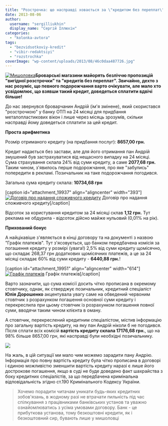 ```yaml
---
title: "Розстрочка: що насправді ховається за \"кредитом без переплат\"?"
date: 2013-08-06
author: 
  username: "sergilliukhin"
  display_name: "Сергій Іллюхін"
categories: 
  - "kolonka-avtora"
tags: 
  - "bezvidsotkoviy-kredit"
  - "vibir-redaktsiyi"
  - "rozstrochka"
coverImage: "wp-content/uploads/2013/08/46c0daa487726.jpg"
---
```


[![Мишоловка](https://mpz.brovary.org/wp-content/uploads/2013/08/46c0daa487726.jpg)](https://mpz.brovary.org/wp-content/uploads/2013/08/46c0daa487726.jpg)**Броварські магазини майорять безліччю пропозицій "вигідної розстрочки" та "кредитів без переплат". Звичайно, дехто з нас розуміє, що певного подорожчання варто очікувати, але мало хто усвідомлює, що взявши такий кредит, доведеться сплатити вдвічі більше!**

До нас звернувся броварчанин Андрій (ім'я змінене), який скористався "розстрочкою" у банку ОТП на 24 місяці для придбання металопластикових вікон і лише через місяць зрозумів, скільки насправді йому доведеться сплатити за цей кредит.

**Проста арифметика**

Розмір отриманого кредиту (на придбання послуг): **8657,00 грн.**

Кредит надається без застави, але для його отримання пан Андрій змушений був застрахуватися від нещасного випадку на 24 місяці. Сума страхування склала 24% від суми кредиту, а саме **2077,68 грн.** Таким чином, з'явилось перше подорожчання, про яке "забулись" попередити в рекламі. Позичальник на таке подорожчання погодився.

Загальна сума кредиту склала: **10734,68 грн**

\[caption id="attachment\_19937" align="aligncenter" width="393"\][![Договір про надання споживчого кредиту](https://mpz.brovary.org/wp-content/uploads/2013/08/crop1.jpg "Договір про надання споживчого кредиту")](https://mpz.brovary.org/wp-content/uploads/2013/08/crop1.jpg) Договір про надання споживчого кредиту\[/caption\]

Відсоток за користування кредитом за 24 місяці склав **1,12 грн.** Тут реклама не обдурила - відсоток дійсно майже нульовий (0,01% на рік).

**Прихований бонус**

А найцікавіше з'являється в кінці договору та на документі з назвою "Графік платежів". Тут з'ясовується, що банком передбачена комісія за погашення кредиту у розмірі (увага!) 2,5% від суми кредиту щомісячно, що складає 268,37 грн додаткових щомісячних платежів, а це за 24 місяці складає 60% від суми кредиту - **6440,88 грн.**!

\[caption id="attachment\_19951" align="aligncenter" width="614"\][![Графік платежів](https://mpz.brovary.org/wp-content/uploads/2013/08/crop3.jpg "Графік платежів")](https://mpz.brovary.org/wp-content/uploads/2013/08/crop3.jpg) Графік платежів\[/caption\]

Варто зазначити, що сума комісії досить чітко прописана в окремому стовпчику, однак, як стверджує позичальник, кредитний спеціаліст **Юлія Дорошенко** акцентувала увагу саме на обведений червоним стовпчик з розрахунком погашення основної суми кредиту і перекреслила при цьому стовпчик із розрахунком погашення повної суми, вводячи таким чином клієнта в оману.

А стовпчик, перекреслений кредитним спеціалістом, містив інформацію про загальну вартість кредиту, на яку пан Андрій ніколи б не погодився. Після сплати всіх комісій **вартість кредиту склала 17176,68 грн.**, що на 98% більше 8657,00 грн, які насправді були необхідні позичальнику.

[![](https://mpz.brovary.org/wp-content/uploads/2013/08/diagram.jpg)](https://mpz.brovary.org/wp-content/uploads/2013/08/diagram.jpg)

На жаль, в цій ситуації ми мало чим можемо зарадити пану Андрію. Інформація про повну вартість кредиту була чітко прописана в договорі і єдиною можливістю зменшити вартість кредиту наразі є лише його дострокове погашення, якщо в суді не буде доведено факт шахрайства з боку кредитних спеціалістів, за що передбачена кримінальна відповідальність згідно ст.190 Кримінального Кодексу України.

> Хочемо порадити читачам уникати будь-яких кредитних зобов'язань, в жодному разі не втрачати пильність під час спілкування з працівниками банківських установ та уважно ознайомлюватись з усіма умовами договору. Банк - це прибуткова установа, тому безкоштовні кредити, як і безкоштовний сир, бувають лише у мишоловці
